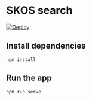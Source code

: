 # SKOS search

[![Deploy](https://www.herokucdn.com/deploy/button.svg)](https://heroku.com/deploy)

## Install dependencies

```
npm install
```

## Run the app

```
npm run serve
```
